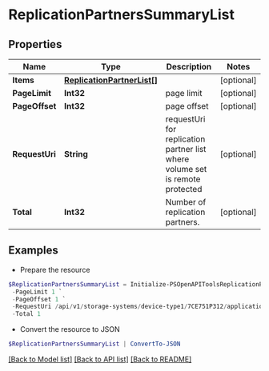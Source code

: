 # ReplicationPartnersSummaryList
## Properties

Name | Type | Description | Notes
------------ | ------------- | ------------- | -------------
**Items** | [**ReplicationPartnerList[]**](ReplicationPartnerList.md) |  | [optional] 
**PageLimit** | **Int32** | page limit | [optional] 
**PageOffset** | **Int32** | page offset | [optional] 
**RequestUri** | **String** | requestUri for replication partner list where volume set is remote protected | [optional] 
**Total** | **Int32** | Number of  replication partners. | [optional] 

## Examples

- Prepare the resource
```powershell
$ReplicationPartnersSummaryList = Initialize-PSOpenAPIToolsReplicationPartnersSummaryList  -Items null `
 -PageLimit 1 `
 -PageOffset 1 `
 -RequestUri /api/v1/storage-systems/device-type1/7CE751P312/applicationsets/0af26e4430948dd5c37bea1757107caf/replication-partners `
 -Total 1
```

- Convert the resource to JSON
```powershell
$ReplicationPartnersSummaryList | ConvertTo-JSON
```

[[Back to Model list]](../README.md#documentation-for-models) [[Back to API list]](../README.md#documentation-for-api-endpoints) [[Back to README]](../README.md)

